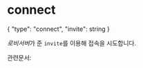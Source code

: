 # connect

{
    	"type": "connect",
    	"invite": string
    }

*로비서버*가 준 `invite`를 이용해 접속을 시도합니다.

관련문서: